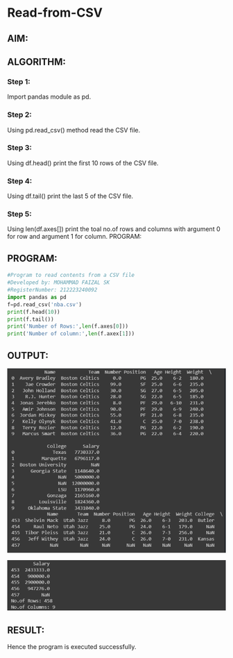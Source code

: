 # Read-from-CSV

## AIM:

## ALGORITHM:
### Step 1:
Import pandas module as pd.

### Step 2:
Using pd.read_csv() method read the CSV file.

### Step 3:
Using df.head() print the first 10 rows of the CSV file.

### Step 4:
Using df.tail() print the last 5 of the CSV file.

### Step 5:
Using len(df.axes[]) print the toal no.of rows and columns with argument 0 for row and argument 1 for column. PROGRAM:

## PROGRAM:
```py
#Program to read contents from a CSV file
#Developed by: MOHAMMAD FAIZAL SK
#RegisterNumber: 212223240092
import pandas as pd
f=pd.read_csv('nba.csv')
print(f.head(10))
print(f.tail())
print('Number of Rows:',len(f.axes[0]))
print('Number of column:',len(f.axex[1]))
```

## OUTPUT:
![](image.png)

![](image-1.png)

## RESULT:
Hence the program is executed successfully.